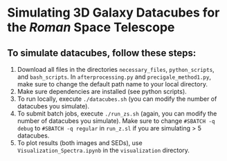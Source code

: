 # Simulating 3D Galaxy Datacubes for the ***Roman*** Space Telescope

## To simulate datacubes, follow these steps:
1. Download all files in the directories `necessary_files`,  `python_scripts`, and `bash_scripts`. In `afterprocessing.py` and `precigale_method1.py`, make sure to change the default path name to your local directory.
2. Make sure dependencies are installed (see python scripts). 
3. To run locally, execute `./datacubes.sh` (you can modify the number of datacubes you simulate). 
4. To submit batch jobs, execute `./run_zs.sh` (again, you can modify the number of datacubes you simulate). Make sure to change `#SBATCH -q debug` to `#SBATCH -q regular` in `run_z.sl` if you are simulating > 5 datacubes. 
5. To plot results (both images and SEDs), use `Visualization_Spectra.ipynb` in the `visualization` directory.


